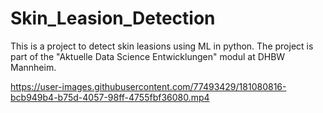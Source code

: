 # Skin_Leasion_Detection
This is a project to detect skin leasions using ML in python. The project is part of the "Aktuelle Data Science Entwicklungen" modul at DHBW Mannheim. 




https://user-images.githubusercontent.com/77493429/181080816-bcb949b4-b75d-4057-98ff-4755fbf36080.mp4


